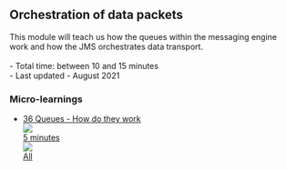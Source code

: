 <div class="ez-academy">
    <div class="ez-academy__body">
        <main class="master">
    <h2 class="title">Orchestration of data packets</h2>
    <p>
      This module will teach us how the queues within the messaging engine work and how the JMS orchestrates data transport.
        </br></br>
        - Total time: between 10 and 15 minutes
        </br>
        - Last updated - August 2021
    </p>
    <h3 class="title">Micro-learnings</h3>
    <ul class="strip-container">
        <li class="strip">
            <a href="../../docs/microlearning/intermediate-orchestration-of-data-packets-queues-how-do-they-work" class="strip__link">
            <label for="" class="strip__label">
                <span>36</span>
                 Queues - How do they work
            </label>
            <div class="strip__attribute">
                <img class="strip__attribute-icon strip__attribute-icon--duration" src="../../img/icon-duration32.svg"/>
                <div class="strip__attribute-label">5 minutes</div>
            </div>
            <div class="strip__attribute">
                <img class="strip__attribute-icon strip__attribute-icon--roles" src="../../img/icon-roles32.svg"/>
                <div class="strip__attribute-label">All</div>
            </div>
        </a>
        </li>
    </ul>
    </main>
    </div>
</div>